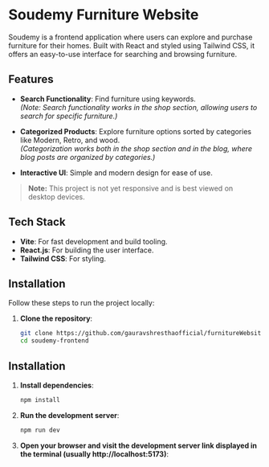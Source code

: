 # Soudemy Furniture Website

Soudemy is a frontend application where users can explore and purchase furniture for their homes. Built with React and styled using Tailwind CSS, it offers an easy-to-use interface for searching and browsing furniture.

## Features

- **Search Functionality**: Find furniture using keywords.  
  *(Note: Search functionality works in the shop section, allowing users to search for specific furniture.)*
  
- **Categorized Products**: Explore furniture options sorted by categories like Modern, Retro, and wood.  
  *(Categorization works both in the shop section and in the blog, where blog posts are organized by categories.)*

- **Interactive UI**: Simple and modern design for ease of use.

> **Note:** This project is not yet responsive and is best viewed on desktop devices.

## Tech Stack

- **Vite**: For fast development and build tooling.
- **React.js**: For building the user interface.
- **Tailwind CSS**: For styling.

## Installation

Follow these steps to run the project locally:

1. **Clone the repository**:
   ```bash
   git clone https://github.com/gauravshresthaofficial/furnitureWebsite.git
   cd soudemy-frontend

## Installation

1. **Install dependencies**:

   ```bash
   npm install

2. **Run the development server**:
   ```bash
   npm run dev

3. **Open your browser and visit the development server link displayed in the terminal (usually http://localhost:5173)**:

